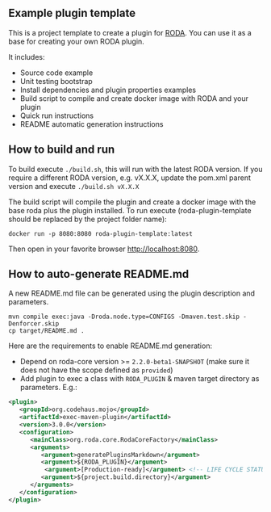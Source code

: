 Example plugin template
-----------------------
This is a project template to create a plugin for [RODA](https://github.com/keeps/roda).
You can use it as a base for creating your own RODA plugin.

It includes:
* Source code example
* Unit testing bootstrap
* Install dependencies and plugin properties examples
* Build script to compile and create docker image with RODA and your plugin
* Quick run instructions
* README automatic generation instructions

## How to build and run

To build execute `./build.sh`, this will run with the latest RODA version.
If you require a different RODA version, e.g. vX.X.X, update the pom.xml parent version and execute `./build.sh vX.X.X`

The build script will compile the plugin and create a docker image with the base roda plus the plugin installed.
To run execute (roda-plugin-template should be replaced by the project folder name):

```shell
docker run -p 8080:8080 roda-plugin-template:latest
```

Then open in your favorite browser [http://localhost:8080](http://localhost:8080).

## How to auto-generate README.md

A new README.md file can be generated using the plugin description and parameters.

```shell
mvn compile exec:java -Droda.node.type=CONFIGS -Dmaven.test.skip -Denforcer.skip
cp target/README.md .
```

Here are the requirements to enable README.md generation:

* Depend on roda-core version >= `2.2.0-beta1-SNAPSHOT` (make sure it does not have the scope defined as `provided`)
* Add plugin to exec a class with `RODA_PLUGIN` & maven target directory as parameters. E.g.:
```xml
<plugin>
   <groupId>org.codehaus.mojo</groupId>
   <artifactId>exec-maven-plugin</artifactId>
   <version>3.0.0</version>
   <configuration>
      <mainClass>org.roda.core.RodaCoreFactory</mainClass>
      <arguments>
         <argument>generatePluginsMarkdown</argument>
         <argument>${RODA_PLUGIN}</argument>
          <argument>[Production-ready]</argument> <!-- LIFE CYCLE STATUS -->
         <argument>${project.build.directory}</argument>
      </arguments>
   </configuration>
</plugin>
```
